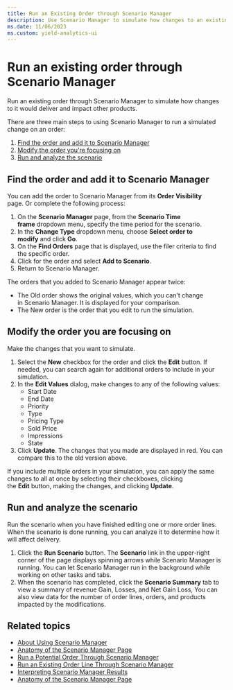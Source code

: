 ```yaml
---
title: Run an Existing Order through Scenario Manager
description: Use Scenario Manager to simulate how changes to an existing order would deliver and impact other products.
ms.date: 11/06/2023
ms.custom: yield-analytics-ui
---
```


# Run an existing order through Scenario Manager

Run an existing order through Scenario Manager to simulate how changes to it would deliver and impact other products.

There are three main steps to using Scenario Manager to run a simulated change on an order:

1. [Find the order and add it to Scenario Manager](#find-the-order-and-add-it-to-scenario-manager)
1. [Modify the order you're focusing on](#modify-the-order-you-are-focusing-on)
1. [Run and analyze the scenario](#run-and-analyze-the-scenario)

## Find the order and add it to Scenario Manager

You can add the order to Scenario Manager from its **Order Visibility** page. Or complete the following process:

1. On the **Scenario Manager** page, from the **Scenario Time frame** dropdown menu, specify the time period for the scenario.
1. In the **Change Type** dropdown menu, choose **Select order to modify** and click **Go**.
1. On the **Find Orders** page that is displayed, use the filer criteria to find the specific order.
1. Click for the order and select **Add to Scenario**.
1. Return to Scenario Manager.

The orders that you added to Scenario Manager appear twice:

- The Old order shows the original values, which you can't change in Scenario Manager. It is displayed for your comparison.
- The New order is the order that you edit to run the simulation.

## Modify the order you are focusing on

Make the changes that you want to simulate.

1. Select the **New** checkbox for the order and click the **Edit** button. If needed, you can search again for additional orders to include in your simulation.
1. In the **Edit Values** dialog, make changes to any of the following values:
    - Start Date
    - End Date
    - Priority
    - Type
    - Pricing Type
    - Sold Price
    - Impressions
    - State
1. Click **Update**. The changes that you made are displayed in red. You can compare this to the old version above.

If you include multiple orders in your simulation, you can apply the same changes to all at once by selecting their checkboxes, clicking the **Edit** button, making the changes, and clicking **Update**.

## Run and analyze the scenario

Run the scenario when you have finished editing one or more order lines. When the scenario is done running, you can analyze it to determine how it will affect delivery.

1. Click the **Run Scenario** button. The **Scenario** link in the upper-right corner of the page displays spinning arrows while Scenario Manager is running. You can let Scenario Manager run in the background while working on other tasks and tabs.
1. When the scenario has completed, click the **Scenario Summary** tab to view a summary of revenue Gain, Losses, and Net Gain Loss, You can also view data for the number of order lines, orders, and products impacted by the modifications.

## Related topics

- [About Using Scenario Manager](./about-using-scenario-manager.md)
- [Anatomy of the Scenario Manager Page](./anatomy-of-the-scenario-manager-page.md)
- [Run a Potential Order Through Scenario Manager](./run-a-potential-order-through-scenario-manager.md)
- [Run an Existing Order Line Through Scenario Manager](./run-an-existing-order-line-through-scenario-manager.md)
- [Interpreting Scenario Manager Results](./interpreting-scenario-manager-results.md)
- [Anatomy of the Scenario Manager Page](./anatomy-of-the-scenario-manager-page.md)
